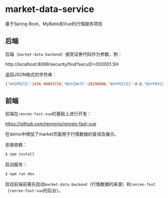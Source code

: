 # market-data-service
基于Spring Boot、MyBatis和Vue的行情服务项目

## 后端

后端（`market-data-backend`）接受证券代码作为参数，例：

http://localhost:8099/security/find?secuID=000001.SH

返回JSON格式的字符串：
```bash
{"AVGPRICE":1436.98893729,"BUSIDATE":20190806,"BUYPRICE1":0.0,"BUYPRICE2":0.0,"BUYPRICE3":0.0,"BUYPRICE4":0.0,"BUYPRICE5":0.0,"BUYVOLUME1":0,"BUYVOLUME2":0,"BUYVOLUME3":0,"BUYVOLUME4":0,"BUYVOLUME5":0,"CLOSEPRICE":3354.0352,"GYPRICE":0.0,"GYPRICE2":0.0,"HIGHPRICE":3374.9041,"LASTPRICE":3362.9714,"LOWPRICE":3335.0427,"MARKET":"SH","MATCHAMT":2.233418285404E11,"MATCHQTY":1.55423485E8,"MAXDOWNVALUE":-1.0,"MAXRISEVALUE":-1.0,"OPENINTEREST":0,"OPENPRICE":3341.5276,"PREOPENINTEREST":0,"PRESETTPRICE":0.0,"SALEPRICE1":0.0,"SALEPRICE2":0.0,"SALEPRICE3":0.0,"SALEPRICE4":0.0,"SALEPRICE5":0.0,"SALEVOLUME1":0,"SALEVOLUME2":0,"SALEVOLUME3":0,"SALEVOLUME4":0,"SALEVOLUME5":0,"SECU_ID":"000001.SH","SETTPRICE":2909.4933,"STKCODE":"000001","UPDATETIME":102110}
```

## 前端

前端在`renren-fast-vue`的基础上进行开发：

https://github.com/renrenio/renren-fast-vue

在demo中增加了market页面用于行情数据的查询及展示。

安装依赖：
```bash
$ npm install
```

启动服务：
```bash
$ npm run dev
```

启动前端前需先启动`market-data-backend`（行情数据的来源）和`renren-fast`（`renren-fast-vue`的后台）。
